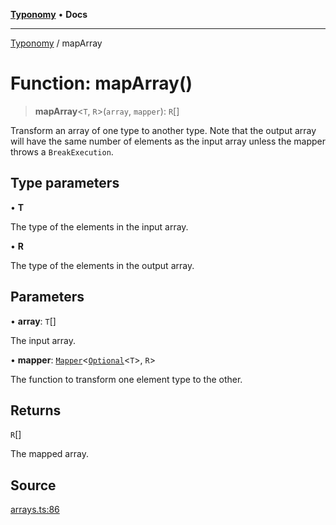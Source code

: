 [**Typonomy**](../README.md) • **Docs**

***

[Typonomy](../globals.md) / mapArray

# Function: mapArray()

> **mapArray**\<`T`, `R`\>(`array`, `mapper`): `R`[]

Transform an array of one type to another type.
Note that the output array will have the same number of elements as the input array
unless the mapper throws a `BreakExecution`.

## Type parameters

• **T**

The type of the elements in the input array.

• **R**

The type of the elements in the output array.

## Parameters

• **array**: `T`[]

The input array.

• **mapper**: [`Mapper`](../type-aliases/Mapper.md)\<[`Optional`](../type-aliases/Optional.md)\<`T`\>, `R`\>

The function to transform one element type to the other.

## Returns

`R`[]

The mapped array.

## Source

[arrays.ts:86](https://github.com/softcraft-development/typonomy/blob/71207c5f8a51cd78ebdeff79293f44e522cae748/src/arrays.ts#L86)
